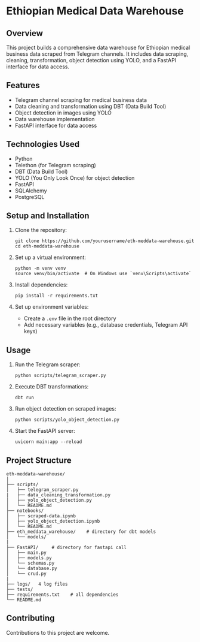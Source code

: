 # Ethiopian Medical Data Warehouse

## Overview
This project builds a comprehensive data warehouse for Ethiopian medical business data scraped from Telegram channels. It includes data scraping, cleaning, transformation, object detection using YOLO, and a FastAPI interface for data access.

## Features
- Telegram channel scraping for medical business data
- Data cleaning and transformation using DBT (Data Build Tool)
- Object detection in images using YOLO
- Data warehouse implementation
- FastAPI interface for data access

## Technologies Used
- Python
- Telethon (for Telegram scraping)
- DBT (Data Build Tool)
- YOLO (You Only Look Once) for object detection
- FastAPI
- SQLAlchemy
- PostgreSQL


## Setup and Installation
1. Clone the repository:
   ```
   git clone https://github.com/yourusername/eth-meddata-warehouse.git
   cd eth-meddata-warehouse
   ```

2. Set up a virtual environment:
   ```
   python -m venv venv
   source venv/bin/activate  # On Windows use `venv\Scripts\activate`
   ```

3. Install dependencies:
   ```
   pip install -r requirements.txt
   ```

4. Set up environment variables:
   - Create a `.env` file in the root directory
   - Add necessary variables (e.g., database credentials, Telegram API keys)


## Usage
1. Run the Telegram scraper:
   ```
   python scripts/telegram_scraper.py
   ```

2. Execute DBT transformations:
   ```
   dbt run
   ```

3. Run object detection on scraped images:
   ```
   python scripts/yolo_object_detection.py
   ```

4. Start the FastAPI server:
   ```
   uvicorn main:app --reload
   ```

## Project Structure
```
eth-meddata-warehouse/
│
├── scripts/
│   ├── telegram_scraper.py
|   ├── data_cleaning_transformation.py
│   ├── yolo_object_detection.py
│   └── README.md
├── notebooks/
│   ├── scraped-data.ipynb
│   ├── yolo_object_detection.ipynb
│   └── README.md
├── eth_meddata_warehouse/    # directory for dbt models 
│   └── models/
|
├── FastAPI/     # directory for fastapi call 
│   ├── main.py
│   ├── models.py
│   └── schemas.py
│   └── database.py
│   └── crud.py
|
├── logs/   4 log files 
├── tests/
├── requirements.txt    # all dependencies 
└── README.md
```

## Contributing
Contributions to this project are welcome.
